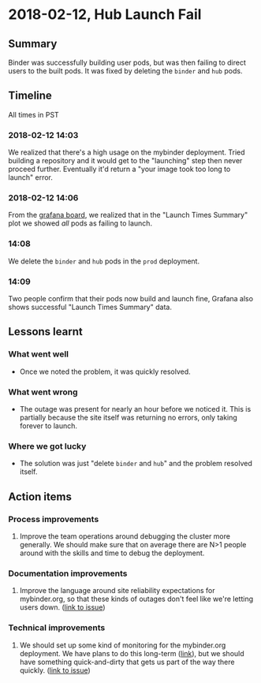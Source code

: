 # 2018-02-12, Hub Launch Fail

## Summary

Binder was successfully building user pods, but was then failing to direct
users to the built pods. It was fixed by deleting the `binder` and `hub` pods.

## Timeline

All times in PST

### 2018-02-12 14:03

We realized that there's a high usage on the mybinder deployment. Tried
building a repository and it would get to the "launching" step then never
proceed further. Eventually it'd return a "your image took too long to launch" error.

### 2018-02-12 14:06

From the [grafana board](https://grafana.mybinder.org), we realized that in the
"Launch Times Summary" plot we showed _all_ pods as failing to launch.

### 14:08

We delete the `binder` and `hub` pods in the `prod` deployment.

### 14:09

Two people confirm that their pods now build and launch fine, Grafana also
shows successful "Launch Times Summary" data.

## Lessons learnt

### What went well

- Once we noted the problem, it was quickly resolved.

### What went wrong

- The outage was present for nearly an hour before we noticed it. This is partially
  because the site itself was returning no errors, only taking forever to launch.

### Where we got lucky

- The solution was just "delete `binder` and `hub`" and the problem resolved
  itself.

## Action items

### Process improvements

1. Improve the team operations around debugging the cluster more generally. We
   should make sure that on average there are N>1 people around with the skills
   and time to debug the deployment.

### Documentation improvements

1. Improve the language around site reliability expectations for mybinder.org,
   so that these kinds of outages don't feel like we're letting users down. ([link to issue](https://github.com/jupyterhub/mybinder.org-deploy/issues/359))

### Technical improvements

1. We should set up some kind of monitoring for the mybinder.org deployment.
   We have plans to do this long-term ([link](https://github.com/jupyterhub/mybinder.org-deploy/issues/19)),
   but we should have something quick-and-dirty that gets us part of the way there
   quickly. ([link to issue](https://github.com/jupyterhub/mybinder.org-deploy/issues/358))
